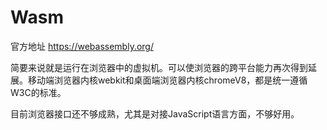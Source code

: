 # Wasm
官方地址 https://webassembly.org/

简要来说就是运行在浏览器中的虚拟机。可以使浏览器的跨平台能力再次得到延展。移动端浏览器内核webkit和桌面端浏览器内核chromeV8，都是统一遵循W3C的标准。

目前浏览器接口还不够成熟，尤其是对接JavaScript语言方面，不够好用。